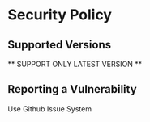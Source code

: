 # Security Policy

## Supported Versions

** SUPPORT ONLY LATEST VERSION **

## Reporting a Vulnerability

Use Github Issue System
